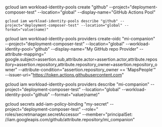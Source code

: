 gcloud iam workload-identity-pools create "github" --project="deployment-composer-test" --location="global"
--display-name="GitHub Actions Pool"

    gcloud iam workload-identity-pools describe "github" --project="deployment-composer-test" --location="global" --format="value(name)"

gcloud iam workload-identity-pools providers create-oidc "mi-companion" --project="deployment-composer-test"
--location="global" --workload-identity-pool="github" --display-name="My GitHub repo Provider"
--attribute-mapping="
google.subject=assertion.sub,attribute.actor=assertion.actor,attribute.repository=assertion.repository,attribute.repository_owner=assertion.repository_owner"
--attribute-condition="assertion.repository_owner == 'MapsPeople'"
--issuer-uri="https://token.actions.githubusercontent.com"

gcloud iam workload-identity-pools providers describe "mi-companion"   --project="deployment-composer-test"
--location="global"   --workload-identity-pool="github"   --format="value(name)"

gcloud secrets add-iam-policy-binding "my-secret" --project="deployment-composer-test" --role="
roles/secretmanager.secretAccessor" --member="principalSet:
//iam.googleapis.com/github/attribute.repository/mi_companion"
